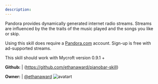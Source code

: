 ```yaml
---
description: 
---
```

Pandora provides dynamically generated internet radio streams.  Streams are
influenced by the the traits of the music played and the songs you like
or skip.

Using this skill does require a [Pandora.com](https://pandora.com) account.
Sign-up is free with ad-supported streams.

This skill should work with Mycroft version 0.9.1 +

**Github:** | (https://github.com/ethanaward/pianobar-skill)

**Owner:** | [@ethanaward](https://github.com/ethanaward) ![avatart](https://avatars1.githubusercontent.com/u/17013620?v=4)

